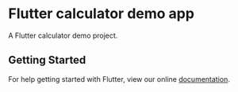 # Flutter calculator demo app

A Flutter calculator demo project.

## Getting Started

For help getting started with Flutter, view our online
[documentation](https://flutter.io/).

